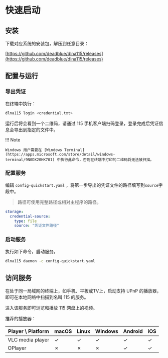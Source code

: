 # 快速启动

## 安装

下载对应系统的安装包，解压到任意目录：

[https://github.com/deadblue/dlna115/releases](https://github.com/deadblue/dlna115/releases)

## 配置与运行

### 导出凭证

在终端中执行：

```bash
dlna115 login <credential.txt>
```

运行后将会看到一个二维码，请通过 115 手机客户端扫码登录，登录完成后凭证信息会导出到指定的文件中。

!!! Note

    Windows 用户需要在 [Windows Terminal](https://apps.microsoft.com/store/detail/windows-terminal/9N0DX20HK701) 中执行此命令，否则在终端中打印的二维码将无法被扫描。


### 配置服务

编辑 `config-quickstart.yaml` ，将第一步导出的凭证文件的路径填写到`source`字段中。

> 路径可使用完整路径或相对主程序的路径。

```yaml
storage:
  credential-source:
    type: file
    source: "凭证文件路径"
```

### 启动服务

执行如下命令，启动服务。

```bash
dlna115 daemon -c config-quickstart.yaml
```

## 访问服务

在处于同一局域网的终端上，如手机、平板或TV上，启动支持 UPnP 的播放器，即可在本地网络中扫描到名叫 115 的服务。

进入该服务即可浏览和播放 115 网盘上的视频。

推荐的播放器：

| Player \ Platform | macOS | Linux | Windows | Android | iOS |
| ----------------- | ----- | ----- | ------- | ------- | --- |
| VLC media player  | ✓     | ✓     | ✓       | ✓       | ✓   |
| OPlayer           | ✗     | ✗     | ✗       | ✓       | ✓   |
